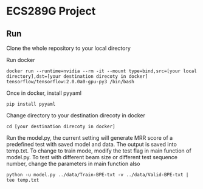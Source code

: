 # ECS289G Project

## Run

Clone the whole repository to your local directory

Run docker

```
docker run --runtime=nvidia --rm -it --mount type=bind,src=[your local directory],dst=[your destination direcoty in docker] tensorflow/tensorflow:2.0.0a0-gpu-py3 /bin/bash
```

Once in docker, install pyyaml

```
pip install pyyaml
```

Change directory to your destination direcoty in docker
```
cd [your destination direcoty in docker]
```

Run the model.py, the current setting will generate MRR score of a predefined test with saved model and data. The output is saved into temp.txt. To change to train mode, modify the test flag in main function of model.py. To test with different beam size or different  test sequence number, change the parameters in main function also
```
python -u model.py ../data/Train-BPE-txt -v ../data/Valid-BPE-txt | tee temp.txt
```
